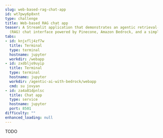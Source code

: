 ```yaml
---
slug: web-based-rag-chat-app
id: wt7pwy6p8xnt
type: challenge
title: Web-based RAG chat app
teaser: A Streamlit application that demonstrates an agentic retrieval-augmented generation
  (RAG) chat interface powered by Pinecone, Amazon Bedrock, and a simple web search.
tabs:
- id: knjxflj4zf7w
  title: Terminal
  type: terminal
  hostname: jupyter
  workdir: /webapp
- id: zxdbljo9uyip
  title: Terminal
  type: terminal
  hostname: jupyter
  workdir: /agentic-ai-with-bedrock/webapp
  cmd: su jovyan
- id: za4a81dpnlsc
  title: Chat app
  type: service
  hostname: jupyter
  port: 8501
difficulty: ""
enhanced_loading: null
---
```

TODO